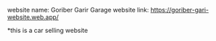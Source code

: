 website name: Goriber Garir Garage
website link: https://goriber-gari-website.web.app/

*this is a car selling website

